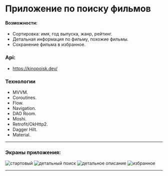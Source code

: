 # Приложение по поиску фильмов

#### Возможности: ### 
- Cортировка: имя, год выпуска, жанр, рейтинг.
- Детальная информация по фильму, похожие фильмы.
- Сохранение фильма в избранное.
  
 ### Api: ###
 - https://kinopoisk.dev/
  
 ### Технологии ###
 - MVVM.
 - Coroutines. 
 - Flow.
 - Navigation. 
 - DAO Room. 
 - Moshi. 
 - Retrofit/OkHttp2. 
 - Dagger Hilt.
 - Material.
 * * *
 
 ### Экраны приложения: ###
 ![стартовый](https://github.com/OrlovEgor/images-and-other-for-Readme/blob/f54f26c239db3a6b679e45c82dabe6760e34480c/Start%20screen%20(1).jpg )
 ![детальный поиск](https://github.com/OrlovEgor/images-and-other-for-Readme/blob/f54f26c239db3a6b679e45c82dabe6760e34480c/DetailSearch1.jpg )
 ![детальное описание](https://github.com/OrlovEgor/images-and-other-for-Readme/blob/f54f26c239db3a6b679e45c82dabe6760e34480c/Detail1.jpg )
 ![избранное](https://github.com/OrlovEgor/images-and-other-for-Readme/blob/f54f26c239db3a6b679e45c82dabe6760e34480c/Favorites1.jpg )
 * * *
 


 
 
